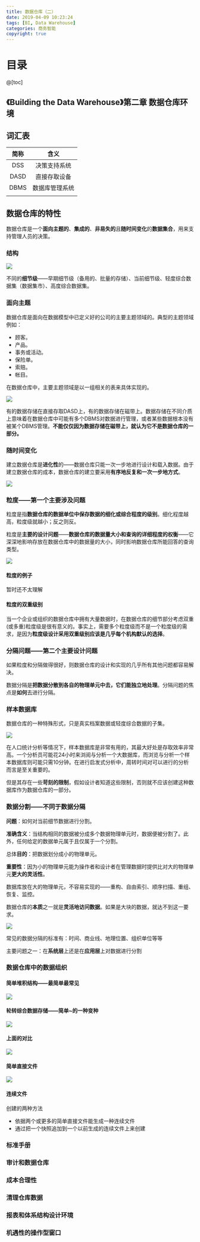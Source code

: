 ```yaml
---
title: 数据仓库（二）
date: 2019-04-09 10:23:24
tags: [BI, Data Warehouse]
categories: 商务智能
copyright: true
---
```


# 目录

@[toc]



## 《Building the Data Warehouse》第二章 数据仓库环境



## 词汇表

| 简称 |      含义      |
| :--: | :------------: |
| DSS  |  决策支持系统  |
| DASD |  直接存取设备  |
| DBMS | 数据库管理系统 |
|      |                |



## 数据仓库的特性

数据仓库是一个**面向主题的**、**集成的**、**非易失的**且**随时间变化**的**数据集合**，用来支持管理人员的决策。

### 结构

![](https://raw.githubusercontent.com/ShortPupil/ShortPupil.github.io/hexo/source/_posts/pictures/截图20190409152310.png)

不同的**细节级**——早期细节级（备用的、批量的存储）、当前细节级、轻度综合数据集（数据集市）、高度综合数据集。



### 面向主题

数据仓库是面向在数据模型中已定义好的公司的主要主题领域的。典型的主题领域例如：

- 顾客。
- 产品。
- 事务或活动。
- 保险单。
- 索赔。
- 帐目。

在数据仓库中，主要主题领域是以一组相关的表来具体实现的。

![](https://raw.githubusercontent.com/ShortPupil/ShortPupil.github.io/hexo/source/_posts/pictures/截图20190410182844.png)

有的数据存储在直接存取DASD上，有的数据存储在磁带上。数据存储在不同介质上意味着在数据仓库中可能有多个DBMS对数据进行管理，或者某些数据根本没有被某个DBMS管理。**不能仅仅因为数据存储在磁带上，就认为它不是数据仓库的一部分。**



### 随时间变化

建立数据仓库是**进化性**的——数据仓库只能一次一步地进行设计和载入数据。由于建立数据仓库的成本，数据仓库的建立要采用**有序地反复和一次一步地方式**。

![](https://raw.githubusercontent.com/ShortPupil/ShortPupil.github.io/hexo/source/_posts/pictures/截图20190410183413.png)

### 粒度——第一个主要涉及问题

粒度是指**数据仓库的数据单位中保存数据的细化或综合程度的级别**。细化程度越高，粒度级就越小；反之则反。

粒度是**主要的设计问题**——**数据仓库的数据量大小和查询的详细程度的权衡**——它深深地影响存放在数据仓库中的数据量的大小，同时影响数据仓库所能回答的查询类型。

![](https://raw.githubusercontent.com/ShortPupil/ShortPupil.github.io/hexo/source/_posts/pictures/截图20190410184523.png)

#### 粒度的例子

暂时还不太理解

#### 粒度的双重级别

当一个企业或组织的数据仓库中拥有大量数据时，在数据仓库的细节部分考虑双重 (或多重)粒度级是很有意义的。事实上，需要多个粒度级而不是一个粒度级的需求，是因为**粒度级设计采用双重级别应该是几乎每个机构默认的选择**。



### 分隔问题——第二个主要设计问题

如果粒度和分隔做得很好，则数据仓库的设计和实现的几乎所有其他问题都容易解决。

数据分隔是**把数据分散到各自的物理单元中去，它们能独立地处理**。分隔问题的焦点是**如何**去进行分隔。



### 样本数据库

数据仓库的一种特殊形式，只是真实档案数据或轻度综合数据的子集。

![](https://raw.githubusercontent.com/ShortPupil/ShortPupil.github.io/hexo/source/_posts/pictures/截图20190410190235.png)

在人口统计分析等情况下，样本数据库是非常有用的，其最大好处是存取效率非常高。一个分析员可能花24小时来浏阅与分析一个大数据库，而浏览与分析一个样本数据库则可能只需10分钟。在进行启发式分析中，周转时间对可以进行的分析而言是至关重要的。

但是其存在一些**苛刻的限制**，假如设计者知道这些限制，否则就不应该创建这种数据库作为数据仓库的一部分。



### 数据分割——不同于数据分隔

**问题**：如何对当前细节数据进行分割。

**准确含义**：当结构相同的数据被分成多个数据物理单元时，数据便被分割了。此外，任何给定的数据单元属于且仅属于一个分割。

总体**目的**：把数据划分成小的物理单元。

**重要性**：因为小的物理单元能为操作者和设计者在管理数据时提供比对大的物理单元**更大的灵活性**。

数据库放在大的物理单元，不容易实现的——重构、自由索引、顺序扫描、重组、恢复、监控。

数据仓库的**本质**之一就是**灵活地访问数据**。如果是大块的数据，就达不到这一要求。

![](https://raw.githubusercontent.com/ShortPupil/ShortPupil.github.io/hexo/source/_posts/pictures/截图20190410192258.png)

常见的数据分隔的标准有：时间、商业线、地理位置、组织单位等等

主要问题之一：在**系统层**上还是在**应用层**上对数据进行分割



### 数据仓库中的数据组织

#### 简单堆积结构——最简单最常见

![](https://raw.githubusercontent.com/ShortPupil/ShortPupil.github.io/hexo/source/_posts/pictures/截图20190410192752.png)

#### 轮转综合数据存储——简单~的一种变种

![](https://raw.githubusercontent.com/ShortPupil/ShortPupil.github.io/hexo/source/_posts/pictures/截图20190410192855.png)

#### 上面的对比

![](https://raw.githubusercontent.com/ShortPupil/ShortPupil.github.io/hexo/source/_posts/pictures/截图20190410192959.png)

#### 简单直接文件

![](https://raw.githubusercontent.com/ShortPupil/ShortPupil.github.io/hexo/source/_posts/pictures/截图20190410193115.png)

#### 连续文件

创建的两种方法

- 依据两个或更多的简单直接文件能生成一种连续文件
- 通过把一个快照追加到一个以前生成的连续文件上来创建



### 标准手册

### 审计和数据仓库

### 成本合理性

### 清理仓库数据

### 报表和体系结构设计环境

### 机遇性的操作型窗口

